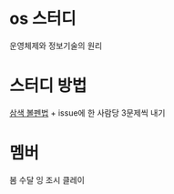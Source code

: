 # os 스터디
운영체제와 정보기술의 원리

# 스터디 방법
[삼색 볼펜법](http://egloos.zum.com/agile/v/3684946) + issue에 한 사람당 3문제씩 내기

# 멤버
봄 수달 잉 조시 클레이
